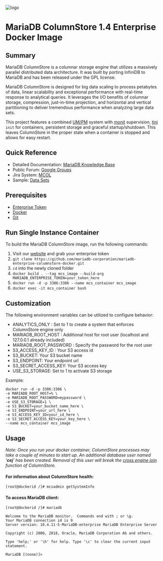 ![logo](https://raw.githubusercontent.com/mariadb-corporation/mariadb-enterprise-columnstore-docker/master/MDB-HLogo_RGB.jpg)

# MariaDB ColumnStore 1.4 Enterprise Docker Image

## Summary
MariaDB ColumnStore is a columnar storage engine that utilizes a massively parallel distributed data architecture. It was built by porting InfiniDB to MariaDB and has been released under the GPL license.

MariaDB ColumnStore is designed for big data scaling to process petabytes of data, linear scalability and exceptional performance with real-time response to analytical queries. It leverages the I/O benefits of columnar storage, compression, just-in-time projection, and horizontal and vertical partitioning to deliver tremendous performance when analyzing large data sets.

This project features a combined [UM/PM](https://mariadb.com/kb/en/library/columnstore-architectural-overview/) system with [monit](https://linux.die.net/man/1/monit) supervision, [tini](https://github.com/krallin/tini) `init` for containers, persistent storage and graceful startup/shutdown. This leaves ColumnStore in the proper state when a container is stopped and allows for easy restart.

## Quick Reference

* Detailed Documentation: [MariaDB Knowledge Base](https://mariadb.com/kb/en/library/mariadb-columnstore/)
* Public Forum: [Google Groups](https://groups.google.com/forum/#!forum/mariadb-columnstore)
* Jira System: [MCOL](https://jira.mariadb.org/projects/MCOL/issues)
* Sample: [Data Sets](https://github.com/mariadb-corporation/mariadb-columnstore-samples)

## Prerequisites

* [Enterprise Token](https://customers.mariadb.com/downloads/token/)
* [Docker](https://www.docker.com/products/docker-desktop)
* [Git](https://git-scm.com/downloads)

## Run Single Instance Container

To build the MariaDB ColumnStore image, run the following commands:

1. Visit our [website](https://customers.mariadb.com/downloads/token/) and grab your enterprise token
1. `git clone https://github.com/mariadb-corporation/mariadb-enterprise-columnstore-docker.git`
1. `cd` into the newly cloned folder
1. ```docker build . --tag mcs_image --build-arg MARIADB_ENTERPRISE_TOKEN=your_token_here```
1. ```docker run -d -p 3306:3306 --name mcs_container mcs_image```
1. ```docker exec -it mcs_container bash```

## Customization

The following environment variables can be utilized to configure behavior:

* ANALYTICS_ONLY : Set to 1 to create a system that enforces ColumnStore engine only
* MARIADB_ROOT_HOST : Additional host for root user (localhost and 127.0.0.1 already included)
* MARIADB_ROOT_PASSWORD : Specify the password for the root user
* S3_ACCESS_KEY_ID : Your S3 access id
* S3_BUCKET: Your S3 bucket name
* S3_ENDPOINT: Your endpoint url
* S3_SECRET_ACCESS_KEY: Your S3 access key
* USE_S3_STORAGE: Set to 1 to activate S3 storage

Example:

```
docker run -d -p 3306:3306 \
-e MARIADB_ROOT_HOST=% \
-e MARIADB_ROOT_PASSWORD=mypassword \
-e USE_S3_STORAGE=1 \
-e S3_BUCKET=your_bucket_name_here \
-e S3_ENDPOINT=your_url_here \
-e S3_ACCESS_KEY_ID=your_id_here \
-e S3_SECRET_ACCESS_KEY=your_key_here \
--name mcs_container mcs_image
```

## Usage

*Note: Once you run your docker container, ColumnStore processes may take a couple of minutes to start up.
An additional database user named '__cej__' has been created. Removal of this user will break the [cross engine join](https://mariadb.com/kb/en/configuring-columnstore-cross-engine-joins/) function of ColumnStore.*

#### For information about ColumnStore health:
```
[root@dockerid /]# mcsadmin getSystemInfo
```
#### To access MariaDB client:
```
[root@dockerid /]# mariadb
```

```
Welcome to the MariaDB monitor.  Commands end with ; or \g.
Your MariaDB connection id is 9
Server version: 10.4.11-5-MariaDB-enterprise MariaDB Enterprise Server

Copyright (c) 2000, 2018, Oracle, MariaDB Corporation Ab and others.

Type 'help;' or '\h' for help. Type '\c' to clear the current input statement.

MariaDB [(none)]>
```
